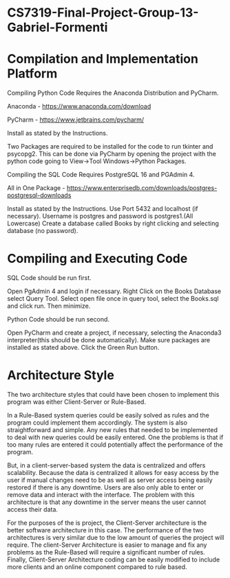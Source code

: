 # CS7319-Final-Project-Group-13-Gabriel-Formenti
# Compilation and Implementation Platform 
 Compiling Python Code Requires the Anaconda Distribution and PyCharm.
 
 Anaconda - https://www.anaconda.com/download
 
 PyCharm - https://www.jetbrains.com/pycharm/
 
 Install as stated by the Instructions.  
 
 Two Packages are required to be installed for the code to run tkinter and psycopg2. This can be done via PyCharm by opening the project with the python code going to View->Tool Windows->Python Packages. 
 
 Compiling the SQL Code Requires PostgreSQL 16 and PGAdmin 4.  
 
 All in One Package - https://www.enterprisedb.com/downloads/postgres-postgresql-downloads
 
 Install as stated by the Instructions. Use Port 5432 and localhost (if necessary). Username is postgres and password is postgres1.(All Lowercase) Create a database called Books by right clicking and selecting database (no password). 

# Compiling and Executing Code 
 SQL Code should be run first. 
 
 Open PgAdmin 4 and login if necessary. Right Click on the Books Database select Query Tool. Select open file once in query tool, select the Books.sql and click run. Then minimize.  
 
 Python Code should be run second. 
 
 Open PyCharm and create a project, if necessary, selecting the Anaconda3 interpreter(this should be done automatically). Make sure packages are installed as stated above. Click the Green Run button.  




# Architecture Style 

The two architecture styles that could have been chosen to implement this program was either Client-Server or Rule-Based.

In a Rule-Based system queries could be easily solved as rules and the program could implement them accordingly. The system is also straightforward and simple. Any new rules that needed to be implemented to deal with new queries could be easily entered. One the problems is that if too many rules are entered it could potentially affect the performance of the program.  
 
But, in a client-server-based system the data is centralized and offers scalability. Because the data is centralized it allows for easy access by the user if manual changes need to be as well as server access being easily restored if there is any downtime. Users are also only able to enter or remove data and interact with the interface. The problem with this architecture is that any downtime in the server means the user cannot access their data. 

For the purposes of the is project, the Client-Server architecture is the better software architecture in this case.  The performance of the two architectures is very similar due to the low amount of queries the project will require. The client-Server Architecture is easier to manage and fix any problems as the Rule-Based will require a significant number of rules. Finally, Client-Server Architecture coding can be easily modified to include more clients and an online component compared to rule based. 

